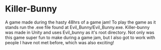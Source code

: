 # Killer-Bunny
A game made during the hasty 48hrs of a game jam! To play the game as it stands run the .exe file found at Evil_Bunny/Evil_Bunny.exe.
Killer-bunny was made in Unity and uses Evil_bunny as it's root directory. Not only was this game super fun to make during a game jam, but I also got to work with people I have not met before, which was also exciting!
